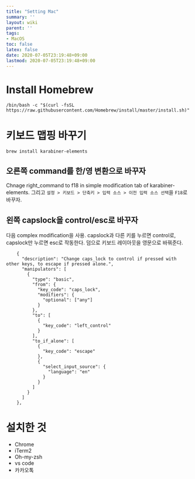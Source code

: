 ```yaml
---
title: "Setting Mac"
summary: ''
layout: wiki
parent: ''
tags:
- MacOS
toc: false
latex: false
date: 2020-07-05T23:19:48+09:00
lastmod: 2020-07-05T23:19:48+09:00
---
```

# Install Homebrew
```
/bin/bash -c "$(curl -fsSL https://raw.githubusercontent.com/Homebrew/install/master/install.sh)"
```

# 키보드 맵핑 바꾸기
```
brew install karabiner-elements
```

## 오른쪽 command를 한/영 변환으로 바꾸자
Chnage right_command to f18 in simple modification tab of karabiner-elements. 그리고 `설정 > 키보드 > 단축키 > 입력 소스 > 이전 입력 소스 선택`을 `F18`로 바꾸자.

## 왼쪽 capslock을 control/esc로 바꾸자
다음 complex modification을 사용. capslock과 다른 키를 누르면 control로, capslock만 누르면 esc로 작동한다. 덤으로 키보드 레이아웃을 영문으로 바꿔준다.
```
    {
      "description": "Change caps_lock to control if pressed with other keys, to escape if pressed alone.",
      "manipulators": [
        {
          "type": "basic",
          "from": {
            "key_code": "caps_lock",
            "modifiers": {
              "optional": ["any"]
            }
          },
          "to": [
            {
              "key_code": "left_control"
            }
          ],
          "to_if_alone": [
            {
              "key_code": "escape"
            },
            {
              "select_input_source": {
                "language": "en"
              }
            }
          ]
        }
      ]
    },
```

# 설치한 것
* Chrome
* iTerm2
* Oh-my-zsh
* vs code
* 카카오톡
